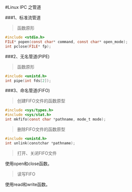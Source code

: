 #Linux IPC 之管道

###1、标准流管道

>函数原形

```c
#include <stdio.h>
FILE* popen(const char* command, const char* open_mode);
int pclose(FILE* fp);
```

###2、无名管道(PIPE)

>函数原形

```c
#include <unistd.h>
int pipe(int fds[2]);    
```

###3、命名管道(FIFO)

>创建FIFO文件的函数原型

```c
#include <sys/types.h>
#include <sys/stat.h>
int mkfifo(const char *pathname, mode_t mode); 
```

>删除FIFO文件的函数原型

```c
#include <unistd.h>
int unlink(constchar *pathname);
```

>打开、关闭FIFO文件

使用open和close函数。

>读写FIFO

使用read和write函数。
